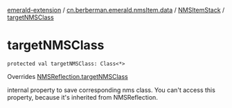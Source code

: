 [emerald-extension](../../index.md) / [cn.berberman.emerald.nmsItem.data](../index.md) / [NMSItemStack](index.md) / [targetNMSClass](.)

# targetNMSClass

`protected val targetNMSClass: Class<*>`

Overrides [NMSReflection.targetNMSClass](../../cn.berberman.emerald.nms-item/-n-m-s-reflection/target-n-m-s-class.md)

internal property to save corresponding nms class.
    You can't access this property, because it's inherited from NMSReflection.

